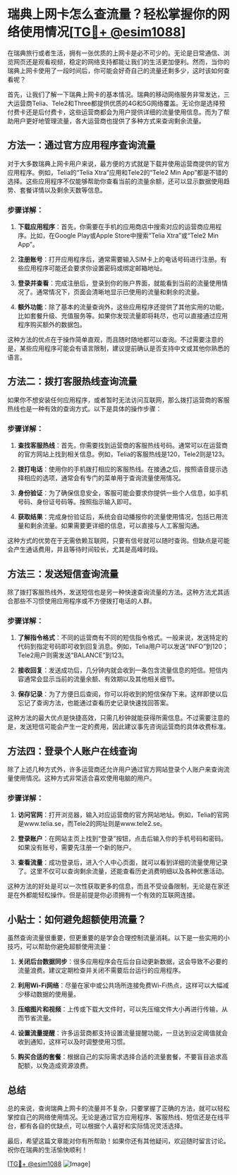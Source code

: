 # 瑞典上网卡怎么查流量？轻松掌握你的网络使用情况[[TG💪+ @esim1088](https://t.me/s/esim1088)]

在瑞典旅行或者生活，拥有一张优质的上网卡是必不可少的。无论是日常通信、浏览网页还是观看视频，稳定的网络支持都能让我们的生活更加便利。然而，当你的瑞典上网卡使用了一段时间后，你可能会好奇自己的流量还剩多少，这时该如何查看呢？

首先，让我们了解一下瑞典上网卡的基本情况。瑞典的移动网络服务非常发达，三大运营商Telia、Tele2和Three都提供优质的4G和5G网络覆盖。无论你是选择预付费卡还是后付费卡，这些运营商都会为用户提供详细的流量使用信息。而为了帮助用户更好地管理流量，各大运营商也提供了多种方式来查询剩余流量。

## 方法一：通过官方应用程序查询流量

对于大多数瑞典上网卡用户来说，最方便的方式就是下载并使用运营商提供的官方应用程序。例如，Telia的“Telia Xtra”应用和Tele2的“Tele2 Min App”都是不错的选择。这些应用程序不仅能够帮助你查看当前的流量余额，还可以显示数据使用趋势、套餐详情以及剩余天数等信息。

### 步骤详解：

1. **下载应用程序**：首先，你需要在手机的应用商店中搜索对应的运营商应用程序。比如，在Google Play或Apple Store中搜索“Telia Xtra”或“Tele2 Min App”。

2. **注册账号**：打开应用程序后，通常需要输入SIM卡上的电话号码进行注册。有些应用程序可能还会要求你设置密码或绑定邮箱地址。

3. **登录并查看**：完成注册后，登录到你的账户界面，就能看到当前的流量使用情况了。通常情况下，页面会清晰地显示已使用的流量和剩余的流量。

4. **额外功能**：除了基本的流量查询外，这些应用程序还提供了其他实用的功能，比如套餐升级、充值服务等。如果你发现流量即将耗尽，也可以直接通过应用程序购买额外的数据包。

这种方法的优点在于操作简单直观，而且随时随地都可以查询。不过需要注意的是，某些应用程序可能会有语言限制，建议提前确认是否支持中文或其他你熟悉的语言。

## 方法二：拨打客服热线查询流量

如果你不想安装任何应用程序，或者暂时无法访问互联网，那么拨打运营商的客服热线也是一种有效的查询方式。以下是具体的操作步骤：

### 步骤详解：

1. **查找客服热线**：首先，你需要找到运营商的客服热线号码。通常可以在运营商的官方网站上找到相关信息。例如，Telia的客服热线是120，Tele2则是123。

2. **拨打电话**：使用你的手机拨打相应的客服热线。在接通之后，按照语音提示选择相应的选项，通常会有专门的菜单用于查询流量使用情况。

3. **身份验证**：为了确保信息安全，客服可能会要求你提供一些个人信息，如手机号码、身份证号码等。按照指示输入即可。

4. **获取结果**：完成身份验证后，系统会自动播报你的流量使用情况，包括已用流量和剩余流量。如果需要更详细的信息，可以直接与人工客服沟通。

这种方式的优势在于无需依赖互联网，只要有信号就可以随时查询。但缺点是可能会产生通话费用，并且等待时间较长，尤其是高峰时段。

## 方法三：发送短信查询流量

除了拨打客服热线外，发送短信也是另一种快速查询流量的方法。这种方法尤其适合那些不习惯使用应用程序或不方便拨打电话的人群。

### 步骤详解：

1. **了解指令格式**：不同的运营商有不同的短信指令格式。一般来说，发送特定的代码到指定号码即可收到回复消息。例如，Telia用户可以发送“INFO”到120；Tele2用户则需发送“BALANCE”到123。

2. **接收回复**：发送成功后，几分钟内就会收到一条包含流量信息的短信。短信内容通常会显示当前的流量余额、有效期以及其他相关细节。

3. **保存记录**：为了方便日后查阅，你可以将收到的短信保存下来。这样即使以后忘记了查询方法，也能通过查看历史记录快速找回答案。

这种方法的最大优点是快捷高效，只需几秒钟就能获得所需信息。不过需要注意的是，发送短信可能会产生一定的费用，因此建议事先咨询运营商的具体收费标准。

## 方法四：登录个人账户在线查询

除了上述几种方式外，许多运营商还允许用户通过官方网站登录个人账户来查询流量使用情况。这种方式非常适合喜欢使用电脑的用户。

### 步骤详解：

1. **访问官网**：打开浏览器，输入对应运营商的官方网站地址。例如，Telia的官网是www.telia.se，而Tele2的网址则是www.tele2.se。

2. **登录账户**：在网站主页上找到“登录”按钮，点击后输入你的手机号码和密码。如果没有账号，需要先注册一个新的账户。

3. **查看流量**：成功登录后，进入个人中心页面，就可以看到详细的流量使用记录了。这里不仅可以查询剩余流量，还能查看历史消费明细以及各种优惠活动。

这种方法的好处是可以一次性获取更多的信息，而且不受设备限制，无论是在家还是在外都能轻松操作。但是前提是你必须拥有一个有效的互联网连接。

## 小贴士：如何避免超额使用流量？

虽然查询流量很重要，但更重要的是学会合理控制流量消耗。以下是一些实用的小技巧，可以帮助你避免超额使用流量：

1. **关闭后台数据同步**：很多应用程序会在后台自动更新数据，这会导致不必要的流量浪费。建议定期检查并关闭不需要后台运行的应用程序。

2. **利用Wi-Fi网络**：尽量在家中或公共场所连接免费Wi-Fi热点，这样可以大幅减少移动数据的使用量。

3. **压缩图片和视频**：上传或下载大文件时，可以先压缩文件大小再进行传输，从而节省流量。

4. **设置流量提醒**：许多运营商都支持设置流量提醒功能，一旦达到设定阈值就会收到通知，这样可以及时调整使用习惯。

5. **购买合适的套餐**：根据自己的实际需求选择合适的流量套餐，不要盲目追求高配额，以免造成资源浪费。

## 总结

总的来说，查询瑞典上网卡的流量并不复杂，只要掌握了正确的方法，就可以轻松掌控自己的网络使用情况。无论是通过官方应用程序、客服热线、短信还是在线平台，都有各自的优缺点，可以根据个人喜好和实际情况灵活选择。

最后，希望这篇文章能对你有所帮助！如果你还有其他疑问，欢迎随时留言讨论。祝你在瑞典的生活愉快顺利！

[[TG💪+ @esim1088](https://t.me/s/esim1088) ![Image](https://i.postimg.cc/4NQfJmqS/Snipaste-2025-05-13-00-14-12.png)]